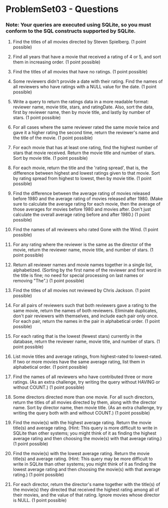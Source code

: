 # ProblemSet03 - Questions
### Note: Your queries are executed using SQLite, so you must conform to the SQL constructs supported by SQLite.

1. Find the titles of all movies directed by Steven Spielberg. (1 point possible)

1. Find all years that have a movie that received a rating of 4 or 5, and sort them in increasing order. (1 point possible)

1. Find the titles of all movies that have no ratings. (1 point possible)

1. Some reviewers didn't provide a date with their rating. Find the names of all reviewers who have ratings with a NULL value for the date. (1 point possible)

1. Write a query to return the ratings data in a more readable format: reviewer name, movie title, stars, and ratingDate. Also, sort the data, first by reviewer name, then by movie title, and lastly by number of stars. (1 point possible)

1. For all cases where the same reviewer rated the same movie twice and gave it a higher rating the second time, return the reviewer's name and the title of the movie. (1 point possible)

1. For each movie that has at least one rating, find the highest number of stars that movie received. Return the movie title and number of stars. Sort by movie title. (1 point possible)

1. For each movie, return the title and the 'rating spread', that is, the difference between highest and lowest ratings given to that movie. Sort by rating spread from highest to lowest, then by movie title. (1 point possible)

1. Find the difference between the average rating of movies released before 1980 and the average rating of movies released after 1980. (Make sure to calculate the average rating for each movie, then the average of those averages for movies before 1980 and movies after. Don't just calculate the overall average rating before and after 1980.) (1 point possible)

1. Find the names of all reviewers who rated Gone with the Wind. (1 point possible)
 
1. For any rating where the reviewer is the same as the director of the movie, return the reviewer name, movie title, and number of stars. (1 point possible)

1. Return all reviewer names and movie names together in a single list, alphabetized. (Sorting by the first name of the reviewer and first word in the title is fine; no need for special processing on last names or removing "The".) (1 point possible)

1. Find the titles of all movies not reviewed by Chris Jackson. (1 point possible)

1. For all pairs of reviewers such that both reviewers gave a rating to the same movie, return the names of both reviewers. Eliminate duplicates, don't pair reviewers with themselves, and include each pair only once. For each pair, return the names in the pair in alphabetical order. (1 point possible)

1. For each rating that is the lowest (fewest stars) currently in the database, return the reviewer name, movie title, and number of stars. (1 point possible)

1. List movie titles and average ratings, from highest-rated to lowest-rated. If two or more movies have the same average rating, list them in alphabetical order. (1 point possible)

1. Find the names of all reviewers who have contributed three or more ratings. (As an extra challenge, try writing the query without HAVING or without COUNT.) (1 point possible)

1. Some directors directed more than one movie. For all such directors, return the titles of all movies directed by them, along with the director name. Sort by director name, then movie title. (As an extra challenge, try writing the query both with and without COUNT.) (1 point possible)

1. Find the movie(s) with the highest average rating. Return the movie title(s) and average rating. (Hint: This query is more difficult to write in SQLite than other systems; you might think of it as finding the highest average rating and then choosing the movie(s) with that average rating.) (1 point possible)

1. Find the movie(s) with the lowest average rating. Return the movie title(s) and average rating. (Hint: This query may be more difficult to write in SQLite than other systems; you might think of it as finding the lowest average rating and then choosing the movie(s) with that average rating.) (1 point possible)

1. For each director, return the director's name together with the title(s) of the movie(s) they directed that received the highest rating among all of their movies, and the value of that rating. Ignore movies whose director is NULL. (1 point possible)
